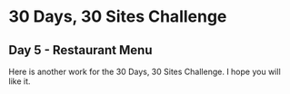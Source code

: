 # 30 Days, 30 Sites Challenge

## Day 5 - Restaurant Menu

Here is another work for the 30 Days, 30 Sites Challenge.
I hope you will like it.